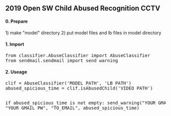 <h2>2019 Open SW Child Abused Recognition CCTV</h2>

<h4> 0. Prepare </h4>
 1) make "model" directory
 2) put model files and lb files in model directory

<h4> 1. Import </h4>
<pre>
from classifier.AbuseClassifier import AbuseClassifier
from sendmail.sendmail import send_warning
</pre>

<h4> 2. Useage </h4>
<pre>
clif = AbuseClassifier('MODEL PATH', 'LB PATH')
abused_spicious_time = clif.isAbusedChild('VIDEO PATH')

if abused_spicious_time is not empty:
    send_warning("YOUR GMAIL ID", "YOUR GMAIL PW", "TO_EMAIL", abused_spicious_time)
</pre>
